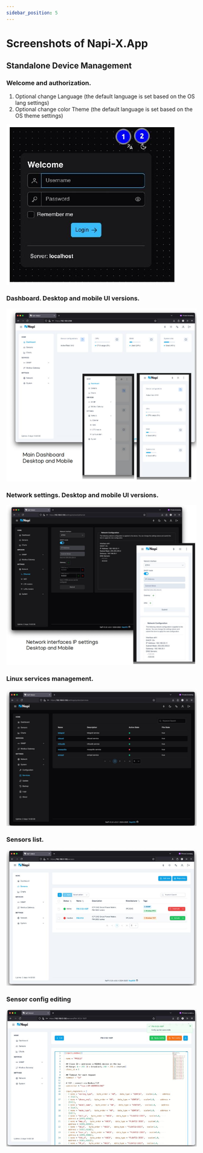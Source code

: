 ```yaml
---
sidebar_position: 5
---
```


# Screenshots of Napi-X.App

## Standalone Device Management

### Welcome and authorization.

1) Optional change Language (the default language is set based on the OS lang settings)
2) Optional change color Theme (the default language is set based on the OS theme settings)

![](img/welcome.jpg)


### Dashboard. Desktop and mobile UI versions.

![](img/dashboard.jpg)


### Network settings. Desktop and mobile UI versions.

![](img/net.jpg)


### Linux services management.

![](img/services.jpg)


### Sensors list.

![](img/sensors-1.jpg)

### Sensor config editing

![](img/sensors-2.jpg)
